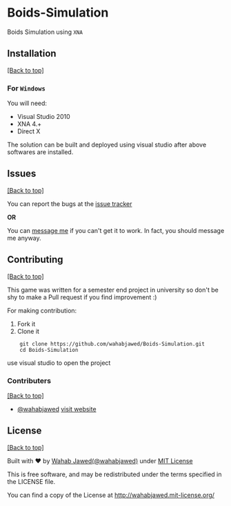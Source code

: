 # Boids-Simulation
Boids Simulation using `XNA`

## Installation

[[Back to top]](https://github.com/wahabjawed/Boids-Simulation#index)

### For `Windows`

You will need:
- Visual Studio 2010
- XNA 4.+
- Direct X

The solution can be built and deployed using visual studio after above softwares are installed.

## Issues

[[Back to top]](https://github.com/wahabjawed/Boids-Simulation#index)

You can report the bugs at the [issue tracker](https://github.com/wahabjawed/Boids-Simulation/issues)

**OR**

You can [message me](https://www.facebook.com/wahab.jawed) if you can't get it to work. In fact, you should message me anyway.

## Contributing

[[Back to top]](https://github.com/wahabjawed/Boids-Simulation#index)

This game was written for a semester end project in university so don't be shy to make a Pull request if you find improvement :)

For making contribution:

1. Fork it
2. Clone it

```
    git clone https://github.com/wahabjawed/Boids-Simulation.git
    cd Boids-Simulation
```

use visual studio to open the project

### Contributers

[[Back to top]](https://github.com/wahabjawed/Boids-Simulation#index)

- [@wahabjawed](https://github.com/wahabjawed/)   [visit website](http://wahabjawed.avialdo.com)

## License

[[Back to top]](https://github.com/wahabjawed/Boids-Simulation#index)

Built with ♥ by [Wahab Jawed](http://wahabjawed.avialdo.com)[(@wahabjawed)](https://www.facebook.com/wahab.jawed) under [MIT License](http://wahabjawed.mit-license.org)

This is free software, and may be redistributed under the terms specified in the LICENSE file.

You can find a copy of the License at http://wahabjawed.mit-license.org/
